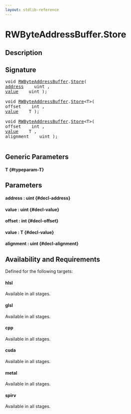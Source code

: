 ```yaml
---
layout: stdlib-reference
---
```


# RWByteAddressBuffer\.Store

## Description





## Signature 

<pre>
void <a href="/stdlib-reference/types/RWByteAddressBuffer/index" class="code_type">RWByteAddressBuffer</a>.<a href="/stdlib-reference/types/RWByteAddressBuffer/Store">Store</a>(
<a href="/stdlib-reference/types/RWByteAddressBuffer/Store#decl-address" class="code_param">address</a>    uint ,
<a href="/stdlib-reference/types/RWByteAddressBuffer/Store#decl-value" class="code_param">value</a>    uint );

void <a href="/stdlib-reference/types/RWByteAddressBuffer/index" class="code_type">RWByteAddressBuffer</a>.<a href="/stdlib-reference/types/RWByteAddressBuffer/Store">Store</a>&lt;T&gt;(
offset    int ,
<a href="/stdlib-reference/types/RWByteAddressBuffer/Store#decl-value" class="code_param">value</a>    T );

void <a href="/stdlib-reference/types/RWByteAddressBuffer/index" class="code_type">RWByteAddressBuffer</a>.<a href="/stdlib-reference/types/RWByteAddressBuffer/Store">Store</a>&lt;T&gt;(
offset    int ,
<a href="/stdlib-reference/types/RWByteAddressBuffer/Store#decl-value" class="code_param">value</a>    T ,
alignment    uint );

</pre>

## Generic Parameters

#### T {#typeparam-T}

## Parameters

#### address  : uint {#decl-address}
#### value  : uint {#decl-value}
#### offset  : int {#decl-offset}
#### value  : T {#decl-value}
#### alignment  : uint {#decl-alignment}

## Availability and Requirements

Defined for the following targets:

#### hlsl
Available in all stages.

#### glsl
Available in all stages.

#### cpp
Available in all stages.

#### cuda
Available in all stages.

#### metal
Available in all stages.

#### spirv
Available in all stages.




